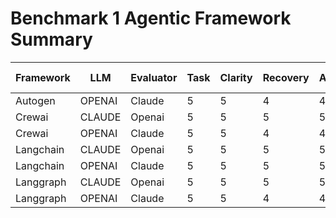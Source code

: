 # Benchmark 1 Agentic Framework Summary

| Framework | LLM | Evaluator | Task | Clarity | Recovery | Autonomy | Total | Time (s) |
|-----------|-----|-----------|------|---------|----------|----------|--------|----------|
| Autogen | OPENAI | Claude | 5 | 5 | 4 | 4 | 18 | 345.67 |
| Crewai | CLAUDE | Openai | 5 | 5 | 5 | 5 | 20 | 60 |
| Crewai | OPENAI | Claude | 5 | 5 | 4 | 4 | 18 | 180.00 |
| Langchain | CLAUDE | Openai | 5 | 5 | 5 | 5 | 20 | 60 |
| Langchain | OPENAI | Claude | 5 | 5 | 5 | 5 | 20 | 20 |
| Langgraph | CLAUDE | Openai | 5 | 5 | 5 | 5 | 20 | 60.0 |
| Langgraph | OPENAI | Claude | 5 | 5 | 4 | 4 | 18 | 312.47 |